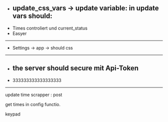 - update_css_vars -> update variable: in update vars should:
  ----------------------------------------------------------
- Times controliert und current_status
- Easyer

---

- Settings -> app -> should css

---

- the server should secure mit Api-Token
  --------------------------------------
- 333333333333333333


---

update time scrapper :
post

get times in config functio.

keypad
